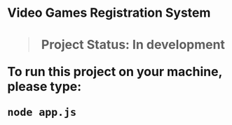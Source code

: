 <h1> Video Games Registration System <h1>

> Project Status: In development

To run this project on your machine, please type:

```
node app.js
```
